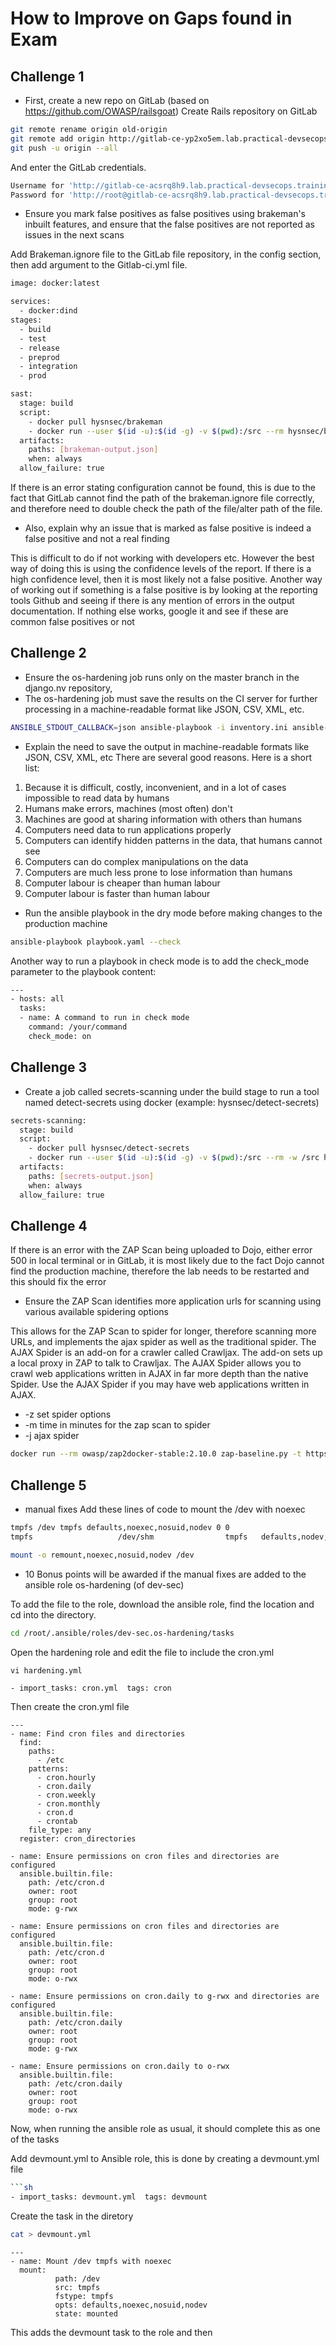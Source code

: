 # How to Improve on Gaps found in Exam
## Challenge 1
-  First, create a new repo on GitLab (based on https://github.com/OWASP/railsgoat)
Create Rails repository on GitLab
```sh
git remote rename origin old-origin
git remote add origin http://gitlab-ce-yp2xo5em.lab.practical-devsecops.training/root/rails.git
git push -u origin --all
```
And enter the GitLab credentials.
```sh
Username for 'http://gitlab-ce-acsrq8h9.lab.practical-devsecops.training': root
Password for 'http://root@gitlab-ce-acsrq8h9.lab.practical-devsecops.training': pdso-training
```
- Ensure you mark false positives as false positives using brakeman's inbuilt features, and 
ensure that the false positives are not reported as issues in the next scans 

Add Brakeman.ignore file to the GitLab file repository, in the config section, then add argument to the Gitlab-ci.yml file.
```sh
image: docker:latest

services:
  - docker:dind
stages:
  - build
  - test
  - release
  - preprod
  - integration
  - prod

sast:
  stage: build
  script:
    - docker pull hysnsec/brakeman
    - docker run --user $(id -u):$(id -g) -v $(pwd):/src --rm hysnsec/brakeman -r /src -f json  -o /src/brakeman-output.json -i src/config/brakeman.ignore
  artifacts:
    paths: [brakeman-output.json]
    when: always
  allow_failure: true  
```
If there is an error stating configuration cannot be found, this is due to the fact that GitLab cannot find the path of the brakeman.ignore file correctly, and therefore need to double check the path of the file/alter path of the file.

- Also, explain why an issue that is marked as false positive is indeed a false positive and not a 
real finding

This is difficult to do if not working with developers etc. However the best way of doing this is using the confidence levels of the report. If there is a high confidence level, then it is most likely not a false positive. 
Another way of working out if something is a false positive is by looking at the reporting tools Github and seeing if there is any mention of errors in the output documentation.
If nothing else works, google it and see if these are common false positives or not
## Challenge 2
- Ensure the os-hardening job runs only on the master branch in the django.nv repository,
- The os-hardening job must save the results on the CI server for further processing in a 
machine-readable format like JSON, CSV, XML, etc.
```sh
ANSIBLE_STDOUT_CALLBACK=json ansible-playbook -i inventory.ini ansible-hardening.yml | tee hardening.json
```
- Explain the need to save the output in machine-readable formats like JSON, CSV, XML, etc
There are several good reasons. Here is a short list:
1. Because it is difficult, costly, inconvenient, and in a lot of cases impossible to read data by humans
2. Humans make errors, machines (most often) don't
3. Machines are good at sharing information with others than humans
4. Computers need data to run applications properly
5. Computers can identify hidden patterns in the data, that humans cannot see
6. Computers can do complex manipulations on the data
7. Computers are much less prone to lose information than humans
8. Computer labour is cheaper than human labour
9. Computer labour is faster than human labour

- Run the ansible playbook in the dry mode before making changes to the production 
machine
```sh
ansible-playbook playbook.yaml --check
```
Another way to run a playbook in check mode is to add the check_mode parameter to the playbook content:
```sh
---
- hosts: all
  tasks:
  - name: A command to run in check mode
    command: /your/command
    check_mode: on
```
## Challenge 3
- Create a job called secrets-scanning under the build stage to run a tool named detect-secrets 
using docker (example: hysnsec/detect-secrets)
```sh
secrets-scanning:
  stage: build
  script:
    - docker pull hysnsec/detect-secrets
    - docker run --user $(id -u):$(id -g) -v $(pwd):/src --rm -w /src hysnsec/detect-secrets scan | tee secrets-output.json
  artifacts:
    paths: [secrets-output.json]
    when: always
  allow_failure: true  
```

## Challenge 4
If there is an error with the ZAP Scan being uploaded to Dojo, either error 500 in local terminal or in GitLab, it is most likely due to the fact Dojo cannot find the production machine, therefore the lab needs to be restarted and this should fix the error
-  Ensure the ZAP Scan identifies more application urls for scanning using various available 
spidering options

This allows for the ZAP Scan to spider for longer, therefore scanning more URLs, and implements the ajax spider as well as the traditional spider. The AJAX Spider is an add-on for a crawler called Crawljax. The add-on sets up a local proxy in ZAP to talk to Crawljax. The AJAX Spider allows you to crawl web applications written in AJAX in far more depth than the native Spider. Use the AJAX Spider if you may have web applications written in AJAX.
- -z set spider options
- -m time in minutes for the zap scan to spider
- -j ajax spider
```sh
docker run --rm owasp/zap2docker-stable:2.10.0 zap-baseline.py -t https://prod-6jnpiomi.lab.practical-devsecops.training -m 5 -z 
```
## Challenge 5
- manual fixes
Add these lines of code to mount the /dev with noexec
```sh
tmpfs /dev tmpfs defaults,noexec,nosuid,nodev 0 0
tmpfs                   /dev/shm                tmpfs   defaults,nodev,nosuid,noexec        0 0
```
```sh
mount -o remount,noexec,nosuid,nodev /dev
```
- 10 Bonus points will be awarded if the manual fixes are added to the ansible role os-hardening (of dev-sec)

To add the file to the role, download the ansible role, find the location and cd into the directory.
```sh
cd /root/.ansible/roles/dev-sec.os-hardening/tasks
```
Open the hardening role and edit the file to include the cron.yml
```
vi hardening.yml
```
```sh
- import_tasks: cron.yml  tags: cron
```
Then create the cron.yml file
```
---
- name: Find cron files and directories
  find:
    paths:
      - /etc
    patterns:
      - cron.hourly
      - cron.daily
      - cron.weekly
      - cron.monthly
      - cron.d
      - crontab
    file_type: any
  register: cron_directories

- name: Ensure permissions on cron files and directories are configured
  ansible.builtin.file:
    path: /etc/cron.d
    owner: root
    group: root
    mode: g-rwx

- name: Ensure permissions on cron files and directories are configured
  ansible.builtin.file:
    path: /etc/cron.d
    owner: root
    group: root
    mode: o-rwx

- name: Ensure permissions on cron.daily to g-rwx and directories are configured
  ansible.builtin.file:
    path: /etc/cron.daily
    owner: root
    group: root
    mode: g-rwx

- name: Ensure permissions on cron.daily to o-rwx
  ansible.builtin.file:
    path: /etc/cron.daily
    owner: root
    group: root
    mode: o-rwx
```
Now, when running the ansible role as usual, it should complete this as one of the tasks

Add devmount.yml to Ansible role, this is done by creating a devmount.yml file
```sh
```sh
- import_tasks: devmount.yml  tags: devmount
```
Create the task in the diretory
```sh
cat > devmount.yml
```
```
---
- name: Mount /dev tmpfs with noexec
  mount:
          path: /dev
          src: tmpfs
          fstype: tmpfs
          opts: defaults,noexec,nosuid,nodev
          state: mounted
```
This adds the devmount task to the role and then 
